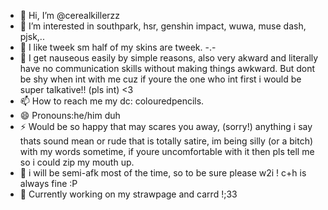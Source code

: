 - 👋 Hi, I’m @cerealkillerzz
- 👀 I’m interested in southpark, hsr, genshin impact, wuwa, muse dash, pjsk,..
- 🌱 I like tweek sm half of my skins are tweek. -.-
- 💞️ I get nauseous easily by simple reasons, also very akward and literally have no communication skills without making things awkward. But dont be shy when int with me cuz if youre the one who int first i would be super talkative!! (pls int) <3
- 📫 How to reach me my dc: colouredpencils.
- 😄 Pronouns:he/him duh
- ⚡ Would be so happy that may scares you away, (sorry!) anything i say thats sound mean or rude that is totally satire, im being silly (or a bitch) with my words sometime, if youre uncomfortable with it then pls tell me so i could zip my mouth up.
- 🍬 i will be semi-afk most of the time, so to be sure please w2i ! c+h is always fine :P
- 📎 Currently working on my strawpage and carrd !;33

<!---
cerealkillerzz/cerealkillerzz is a ✨ special ✨ repository because its `README.md` (this file) appears on your GitHub profile.
You can click the Preview link to take a look at your changes.
--->
